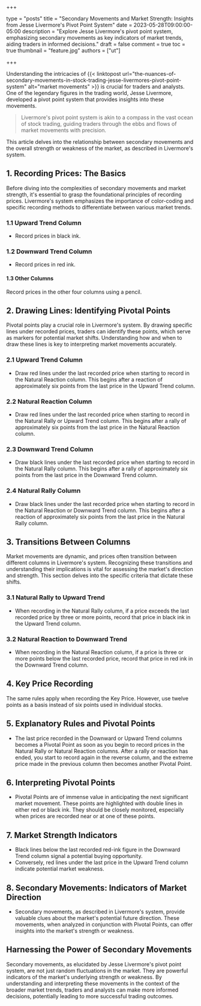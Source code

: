 +++

type = "posts"
title = "Secondary Movements and Market Strength: Insights from Jesse Livermore's Pivot Point System"
date = 2023-05-28T09:00:00-05:00
description = "Explore Jesse Livermore's pivot point system, emphasizing secondary movements as key indicators of market trends, aiding traders in informed decisions."
draft = false
comment = true
toc = true
thumbnail = "feature.jpg"
authors = ["ut"]

+++

Understanding the intricacies of {{< linktopost url="the-nuances-of-secondary-movements-in-stock-trading-jesse-livermores-pivot-point-system" alt="market movements" >}} is crucial for traders and analysts. One of the legendary figures in the trading world, Jesse Livermore, developed a pivot point system that provides insights into these movements.

> Livermore's pivot point system is akin to a compass in the vast ocean of stock trading, guiding traders through the ebbs and flows of market movements with precision.

This article delves into the relationship between secondary movements and the overall strength or weakness of the market, as described in Livermore's system.

## 1. Recording Prices: The Basics
Before diving into the complexities of secondary movements and market strength, it's essential to grasp the foundational principles of recording prices. Livermore's system emphasizes the importance of color-coding and specific recording methods to differentiate between various market trends.
### 1.1 Upward Trend Column
 - Record prices in black ink.
### 1.2 Downward Trend Column
 - Record prices in red ink.
#### 1.3 Other Columns
Record prices in the other four columns using a pencil.

## 2. Drawing Lines: Identifying Pivotal Points
Pivotal points play a crucial role in Livermore's system. By drawing specific lines under recorded prices, traders can identify these points, which serve as markers for potential market shifts. Understanding how and when to draw these lines is key to interpreting market movements accurately.
### 2.1 Upward Trend Column
 - Draw red lines under the last recorded price when starting to record in the Natural Reaction column. This begins after a reaction of approximately six points from the last price in the Upward Trend column.
### 2.2 Natural Reaction Column
 - Draw red lines under the last recorded price when starting to record in the Natural Rally or Upward Trend column. This begins after a rally of approximately six points from the last price in the Natural Reaction column.
### 2.3 Downward Trend Column
 - Draw black lines under the last recorded price when starting to record in the Natural Rally column. This begins after a rally of approximately six points from the last price in the Downward Trend column.
### 2.4 Natural Rally Column
 - Draw black lines under the last recorded price when starting to record in the Natural Reaction or Downward Trend column. This begins after a reaction of approximately six points from the last price in the Natural Rally column.

## 3. Transitions Between Columns
Market movements are dynamic, and prices often transition between different columns in Livermore's system. Recognizing these transitions and understanding their implications is vital for assessing the market's direction and strength. This section delves into the specific criteria that dictate these shifts.
### 3.1 Natural Rally to Upward Trend
 - When recording in the Natural Rally column, if a price exceeds the last recorded price by three or more points, record that price in black ink in the Upward Trend column.
### 3.2 Natural Reaction to Downward Trend
 - When recording in the Natural Reaction column, if a price is three or more points below the last recorded price, record that price in red ink in the Downward Trend column.

## 4. Key Price Recording
The same rules apply when recording the Key Price. However, use twelve points as a basis instead of six points used in individual stocks.

## 5. Explanatory Rules and Pivotal Points
 - The last price recorded in the Downward or Upward Trend columns becomes a Pivotal Point as soon as you begin to record prices in the Natural Rally or Natural Reaction columns. After a rally or reaction has ended, you start to record again in the reverse column, and the extreme price made in the previous column then becomes another Pivotal Point.

## 6. Interpreting Pivotal Points
 - Pivotal Points are of immense value in anticipating the next significant market movement. These points are highlighted with double lines in either red or black ink. They should be closely monitored, especially when prices are recorded near or at one of these points.

## 7. Market Strength Indicators
 - Black lines below the last recorded red-ink figure in the Downward Trend column signal a potential buying opportunity.
 - Conversely, red lines under the last price in the Upward Trend column indicate potential market weakness.

## 8. Secondary Movements: Indicators of Market Direction
 - Secondary movements, as described in Livermore's system, provide valuable clues about the market's potential future direction. These movements, when analyzed in conjunction with Pivotal Points, can offer insights into the market's strength or weakness.

## Harnessing the Power of Secondary Movements
Secondary movements, as elucidated by Jesse Livermore's pivot point system, are not just random fluctuations in the market. They are powerful indicators of the market's underlying strength or weakness. By understanding and interpreting these movements in the context of the broader market trends, traders and analysts can make more informed decisions, potentially leading to more successful trading outcomes.
